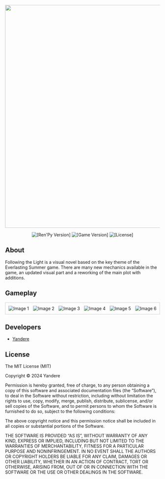 <p align="center">
 <img src="https://i.imgur.com/B2GEsgB.png" width="726" length="2000">
</p>

<p align="center">
 <img src="https://img.shields.io/badge/Ren'Py-7.4.11-grin" alt="[Ren'Py Version]">
 <img src="https://img.shields.io/badge/Follow_the_light-1.6-pink" alt="[Game Version]">
 <img src="https://img.shields.io/badge/License-MIT-blue" alt="[License]">
</p>

## About

Following the Light is a visual novel based on the key theme of the Everlasting Summer game. There are many new mechanics available in the game, an updated visual part and a reworking of the main plot with additions.

## Gameplay

<div class="viewport" style="overflow-x: auto; white-space: nowrap; border: 1px solid #ccc; padding: 10px;">
    <div class="itemContainer" style="display: inline-block;">
        <div class="item" style="display: inline-block; margin-right: 10px;"><img src="https://i.imgur.com/Rjuj3mX.png" alt="Image 1"></div>
        <div class="item" style="display: inline-block; margin-right: 10px;"><img src="https://i.imgur.com/WqVXF3N.png" alt="Image 2"></div>
        <div class="item" style="display: inline-block; margin-right: 10px;"><img src="https://i.imgur.com/b9TQg1i.png" alt="Image 3"></div>
        <div class="item" style="display: inline-block; margin-right: 10px;"><img src="https://i.imgur.com/B2GEsgB.png" alt="Image 4"></div>
        <div class="item" style="display: inline-block; margin-right: 10px;"><img src="https://i.imgur.com/B2GEsgB.png" alt="Image 5"></div>
        <div class="item" style="display: inline-block; margin-right: 10px;"><img src="https://i.imgur.com/B2GEsgB.png" alt="Image 6"></div>
    </div>
</div>          




## Developers

- [Yandere](https://github.com/yangasai)

## License

The MIT License (MIT)

Copyright © 2024 Yandere


Permission is hereby granted, free of charge, to any person obtaining a copy
of this software and associated documentation files (the “Software”), to deal
in the Software without restriction, including without limitation the rights
to use, copy, modify, merge, publish, distribute, sublicense, and/or sell
copies of the Software, and to permit persons to whom the Software is
furnished to do so, subject to the following conditions:

The above copyright notice and this permission notice shall be included in
all copies or substantial portions of the Software.

THE SOFTWARE IS PROVIDED “AS IS”, WITHOUT WARRANTY OF ANY KIND, EXPRESS OR
IMPLIED, INCLUDING BUT NOT LIMITED TO THE WARRANTIES OF MERCHANTABILITY,
FITNESS FOR A PARTICULAR PURPOSE AND NONINFRINGEMENT. IN NO EVENT SHALL THE
AUTHORS OR COPYRIGHT HOLDERS BE LIABLE FOR ANY CLAIM, DAMAGES OR OTHER
LIABILITY, WHETHER IN AN ACTION OF CONTRACT, TORT OR OTHERWISE, ARISING FROM,
OUT OF OR IN CONNECTION WITH THE SOFTWARE OR THE USE OR OTHER DEALINGS IN
THE SOFTWARE.
